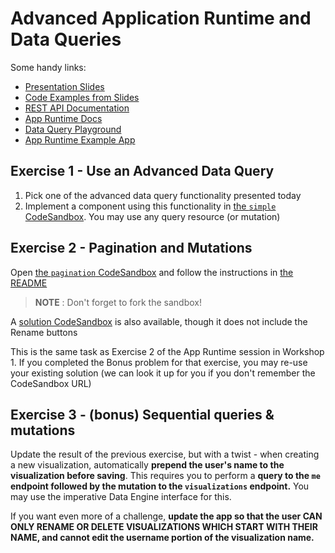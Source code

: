# Advanced Application Runtime and Data Queries

Some handy links:
- [Presentation Slides](https://docs.google.com/presentation/d/e/2PACX-1vSzU1CdwH9CBwWnWA8jM4bwqveKe-rqflc33IFoNpnI-ZYhw9F_pMY_LUD4C2IWuWZFMiqvscuVos-u/pub?start=false&loop=false&delayms=3000)
- [Code Examples from Slides](./SLIDES.md)
- [REST API Documentation](https://docs.dhis2.org/2.34/en/dhis2_developer_manual/web-api.html)
- [App Runtime Docs](https://runtime.dhis2.nu)
- [Data Query Playground](https://runtime.dhis2.nu/playground)
- [App Runtime Example App](https://github.com/dhis2/app-runtime/tree/master/examples/cra)

## Exercise 1 - Use an Advanced Data Query

1. Pick one of the advanced data query functionality presented today
2. Implement a component using this functionality in [the `simple` CodeSandbox](https://codesandbox.io/s/github/dhis2/academy-web-app-dev-2020/tree/master/workshop-2/01-advanced-app-runtime/simple?file=src/AdvancedQueryComponent.js).  You may use any query resource (or mutation)

## Exercise 2 - Pagination and Mutations
Open [the `pagination` CodeSandbox](https://codesandbox.io/s/github/dhis2/academy-web-app-dev-2020/tree/master/workshop-2/01-advanced-app-runtime/pagination?file=README.md) and follow the instructions in [the README](./pagination/README.md)

> **NOTE** : Don't forget to fork the sandbox!

A [solution CodeSandbox](https://codesandbox.io/s/github/dhis2/academy-web-app-dev-2020/tree/master/workshop-1/01-advanced-app-runtime/pagination-solution) is also available, though it does not include the Rename buttons

This is the same task as Exercise 2 of the App Runtime session in Workshop 1.  If you completed the Bonus problem for that exercise, you may re-use your existing solution (we can look it up for you if you don't remember the CodeSandbox URL)

## Exercise 3 - (bonus) Sequential queries & mutations

Update the result of the previous exercise, but with a twist - when creating a new visualization, automatically **prepend the user's name to the visualization before saving**.  This requires you to perform a **query to the `me` endpoint followed by the mutation to the `visualizations` endpoint.**  You may use the imperative Data Engine interface for this.

If you want even more of a challenge, **update the app so that the user CAN ONLY RENAME OR DELETE VISUALIZATIONS WHICH START WITH THEIR NAME, and cannot edit the username portion of the visualization name.**

